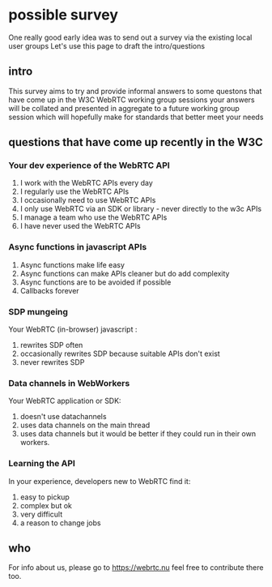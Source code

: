 # possible survey

One really good early idea was to send out a survey via the existing local user groups
Let's use this page to draft the intro/questions

## intro

This survey aims to try and provide informal answers to some questons that have come up in the W3C WebRTC working group sessions
your answers will be collated and presented in aggregate to a future working group session which will hopefully make for standards that better meet your needs

## questions that have come up recently in the W3C
### Your dev experience of the WebRTC API
1) I work with the WebRTC APIs every day
2) I regularly use the WebRTC APIs
3) I occasionally need to use WebRTC APIs
4) I only use WebRTC via an SDK or library - never directly to the w3c APIs
5) I manage a team who use the WebRTC APIs
6) I have never used the WebRTC APIs

### Async functions in javascript APIs
1) Async functions make life easy
2) Async functions can make APIs cleaner but do add complexity
3) Async functions are to be avoided if possible
4) Callbacks forever

### SDP mungeing 
Your WebRTC (in-browser) javascript :
1) rewrites SDP often
2) occasionally rewrites SDP because suitable APIs don't exist
3) never rewrites SDP 

### Data channels in WebWorkers
Your WebRTC application or SDK:
1) doesn't use datachannels
2) uses data channels on the main thread
3) uses data channels but it would be better if they could run in their own workers.

### Learning the API
In your experience, developers new to WebRTC find it:
1) easy to pickup
2) complex but ok
3) very difficult
4) a reason to change jobs

## who
For info about us, please go to https://webrtc.nu feel free to contribute there too.
